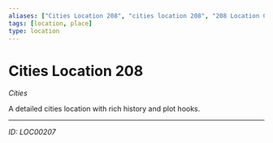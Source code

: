 ```yaml
---
aliases: ["Cities Location 208", "cities location 208", "208 Location Cities"]
tags: [location, place]
type: location
---
```


# Cities Location 208

*Cities*

A detailed cities location with rich history and plot hooks.

---
*ID: LOC00207*